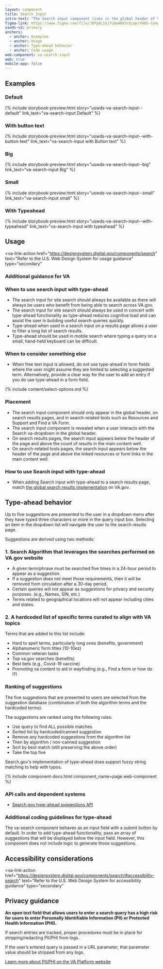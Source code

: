 ```yaml
---
layout: component
title: Search Input
intro-text: "The Search input component lives in the global header of VA.gov and on search results pages, and can be paired with type-ahead functionality. Type-ahead displays up to five suggested search terms in a dropdown below the Search input field while the user is typing a query. The goal of type-ahead is to help Veterans navigate to relevant content more quickly by providing them with suggestions that match the characters they type."
figma-link: https://www.figma.com/file/JDFpGLIojfuQwANXScQjqe/VADS-Component-Examples?type=design&node-id=1276%3A4463&mode=design&t=q1Wbhw4ZIogPDFEb-1
uswds-v3: primary
anchors:
  - anchor: Examples
  - anchor: Usage
  - anchor: Type-ahead behavior
  - anchor: Code usage
web-component: va-search-input
web: true
mobile-app: false
---
```


## Examples

### Default

{% include storybook-preview.html story="uswds-va-search-input--default" link_text="va-search-input Default" %}

### With button text

{% include storybook-preview.html story="uswds-va-search-input--with-button-text" link_text="va-search-input with Button text" %}

### Big

{% include storybook-preview.html story="uswds-va-search-input--big" link_text="va-search-input Big" %}

### Small

{% include storybook-preview.html story="uswds-va-search-input--small" link_text="va-search-input small" %}

### With Typeahead

{% include storybook-preview.html story="uswds-va-search-input--with-typeahead" link_text="va-search-input with typeahead" %}

## Usage

<va-link-action
  href="https://designsystem.digital.gov/components/search"
  text="Refer to the U.S. Web Design System for usage guidance"
  type="secondary"
></va-link-action>

### Additional guidance for VA

### When to use search input with type-ahead

* The search input for site search should always be available as there will always be users who benefit from being able to search across VA.gov.
* The search input for site search should always be used in concert with type-ahead functionality as type-ahead reduces cognitive load and can assist the user in building useful search queries quickly.
* Type-ahead when used in a search input on a results page allows a user to filter a long list of search results.
* Type-ahead should be used in mobile search where typing a query on a small, hand-held keyboard can be difficult.

### When to consider something else

* When free text input is allowed, do not use type-ahead in form fields where the user might assume they are limited to selecting a suggested term. Alternatively, provide a clear way for the user to add an entry if you do use type-ahead in a form field.

{% include content/select-options.md %}

### Placement

* The search input component should only appear in the global header, on search results pages, and in search-related tools such as Resources and Support and Find a VA Form.
* The search input component is revealed when a user interacts with the Search va-dropdown in the global header.
* On search results pages, the search input appears below the header of the page and above the count of results in the main content well.
* On search-related tools pages, the search input appears below the header of the page and above the linked resources or form links in the main content well.

### How to use Search input with type-ahead

* When adding Search input with type-ahead to a search results page, match [the global search results implementation](https://www.va.gov/search/) on VA.gov.

## Type-ahead behavior

Up to five suggestions are presented to the user in a dropdown menu after they have typed three characters or more in the query input box. Selecting an item in the dropdown list will navigate the user to the search results page.

Suggestions are derived using two methods:

### 1. Search Algorithm that leverages the searches performed on VA.gov website

* A given term/phrase must be searched five times in a 24-hour period to appear as a suggestion.
* If a suggestion does not meet those requirements, then it will be removed from circulation after a 30-day period.
* Certain queries will not appear as suggestions for privacy and security purposes. (e.g., Names, SIN, etc.)
* Terms related to geographical locations will not appear including cities and states.

### 2. A hardcoded list of specific terms curated to align with VA topics

Terms that are added to this list include:

* Hard to spell terms, particularly long ones (benefits, government)
* Alphanumeric form titles (10-10ez)
* Common veteran tasks
* Top va.gov searches (benefits)
* Best bets (e.g., Covid-19 vaccine)
* Promoting va content to aid in wayfinding (e.g., Find a form or how do I?)

### Ranking of suggestions

The five suggestions that are presented to users are selected from the suggestion database (combination of both the algorithm terms and the hardcoded terms).

The suggestions are ranked using the following rules:

* Use query to find ALL possible matches
* Sorted list by hardcoded/canned suggestion
* Remove any hardcoded suggestions from the algorithm list 
* Then by algorithm / non-canned suggestion
* Sort by best match (still preserving the above order)
* Take the top five

Search.gov's implementation of type-ahead does support fuzzy string matching to help with typos.

{% include component-docs.html component_name=page.web-component %}

### API calls and dependent systems

* [Search.gov type-ahead suggestions API](https://open.gsa.gov/api/searchgov-suggestions/)

### Additional coding guidelines for type-ahead

The va-search component behaves as an input field with a submit button by default. In order to add type-ahead functionality, pass an array of suggestions that will be displayed below the input field. However, this component does not include logic to generate those suggestions.

## Accessibility considerations

<va-link-action
  href="https://designsystem.digital.gov/components/search/#accessibility-search"
  text="Refer to the U.S. Web Design System for accessibility guidance"
  type="secondary"
></va-link-action>

## Privacy guidance 

**An open text field that allows users to enter a search query has a high risk for users to enter Personally Identifiable Information (PII) or Protected Health Information (PHI).** 

If search entries are tracked, proper procedures must be in place for stripping/redacting PII/PHI from logs. 

If the user’s entered query is passed in a URL parameter, that parameter value should be stripped from any logs. 

[Learn more about PII/PHI on the VA Platform website](https://depo-platform-documentation.scrollhelp.site/research-design/what-is-pii) 
